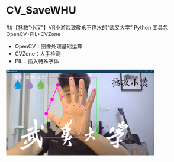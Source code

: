 # CV_SaveWHU 
##【拯救“小汉”】VR小游戏致敬永不停水的“武又大学”
Python 工具包 OpenCV+PIL+CVZone
- OpenCV：图像处理基础运算
- CVZone：人手检测
- PIL：插入特殊字体
<img src="./interface.png" width="400px">
